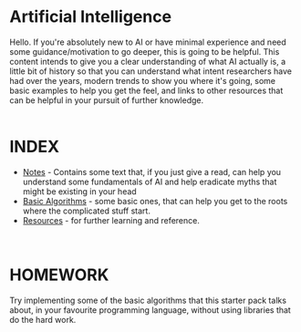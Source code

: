 # Artificial Intelligence
Hello. If you're absolutely new to AI or have minimal experience and need some guidance/motivation to go deeper, this is going to be helpful. This content intends to give you a clear understanding of what AI actually is, a little bit of history so that you can understand what intent researchers have had over the years, modern trends to show you where it's going, some basic examples to help you get the feel, and links to other resources that can be helpful in your pursuit of further knowledge.  
<br/>

# INDEX
<ul>
  <li> <a href="Notes">Notes</a> - Contains some text that, if you just give a read, can help you understand some fundamentals of AI and help eradicate myths that might be existing in your head</li>
  <li> <a href="Basic Algorithms">Basic Algorithms</a> - some basic ones, that can help you get to the roots where the complicated stuff start.</li>
  <li> <a href="Resources">Resources</a> - for further learning and reference.</li>
</ul>
<br/>  

# HOMEWORK
Try implementing some of the basic algorithms that this starter pack talks about, in your favourite programming language, without using libraries that do the hard work.
